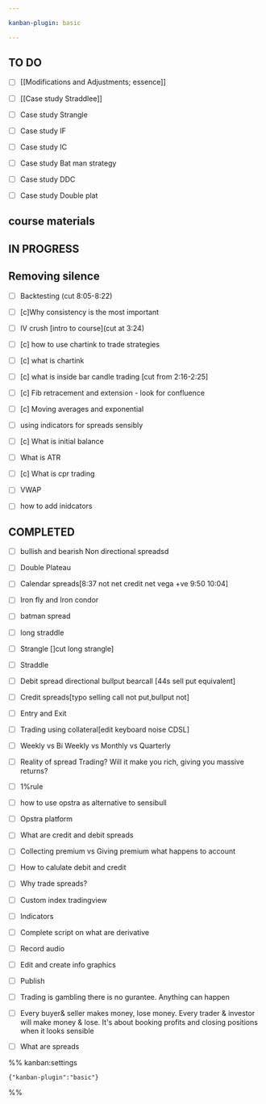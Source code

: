 ```yaml
---

kanban-plugin: basic

---
```


## TO DO

- [ ] [[Modifications and Adjustments; essence]]
- [ ] [[Case study Straddlee]]
- [ ] Case study Strangle
- [ ] Case study IF
- [ ] Case study IC
- [ ] Case study Bat man strategy
- [ ] Case study DDC
- [ ] Case study Double plat


## course materials



## IN PROGRESS



## Removing silence

- [ ] Backtesting (cut 8:05-8:22)
- [ ] [c]Why consistency is the most important
- [ ] IV crush [intro to course](cut at 3:24)
- [ ] [c] how to use chartink to trade strategies
- [ ] [c] what is chartink
- [ ] [c] what is inside bar candle trading [cut from 2:16-2:25]
- [ ] [c] Fib retracement and extension - look for confluence
- [ ] [c] Moving averages and exponential
- [ ] using indicators for spreads sensibly
- [ ] [c] What is initial balance
- [ ] What is ATR
- [ ] [c] What is cpr trading
- [ ] VWAP
- [ ] how to add inidcators


## COMPLETED

- [ ] bullish and bearish Non directional spreadsd
- [ ] Double Plateau
- [ ] Calendar spreads[8:37 not net credit net vega +ve 9:50 10:04]
- [ ] Iron fly and Iron condor
- [ ] batman spread
- [ ] long straddle
- [ ] Strangle []cut long strangle]
- [ ] Straddle
- [ ] Debit spread directional bullput bearcall [44s sell put equivalent]
- [ ] Credit spreads[typo selling call not put,bullput not]
- [ ] Entry and Exit
- [ ] Trading using collateral[edit keyboard noise CDSL]
- [ ] Weekly vs Bi Weekly vs Monthly vs Quarterly
- [ ] Reality of spread Trading? Will it make you rich, giving you massive returns?
- [ ] 1%rule
- [ ] how to use opstra as alternative to sensibull
- [ ] Opstra platform
- [ ] What are credit and debit spreads
- [ ] Collecting premium vs Giving premium what happens to account
- [ ] How to calulate debit and credit
- [ ] Why trade spreads?
- [ ] Custom index tradingview
- [ ] Indicators
- [ ] Complete script on what are derivative
- [ ] Record audio
- [ ] Edit and create info graphics
- [ ] Publish
- [ ] Trading is gambling there is no gurantee. Anything can happen
- [ ] Every buyer& seller makes money, lose money. Every trader & investor will make money & lose. It's about booking profits and closing positions when it looks sensible
- [ ] What are spreads




%% kanban:settings
```
{"kanban-plugin":"basic"}
```
%%